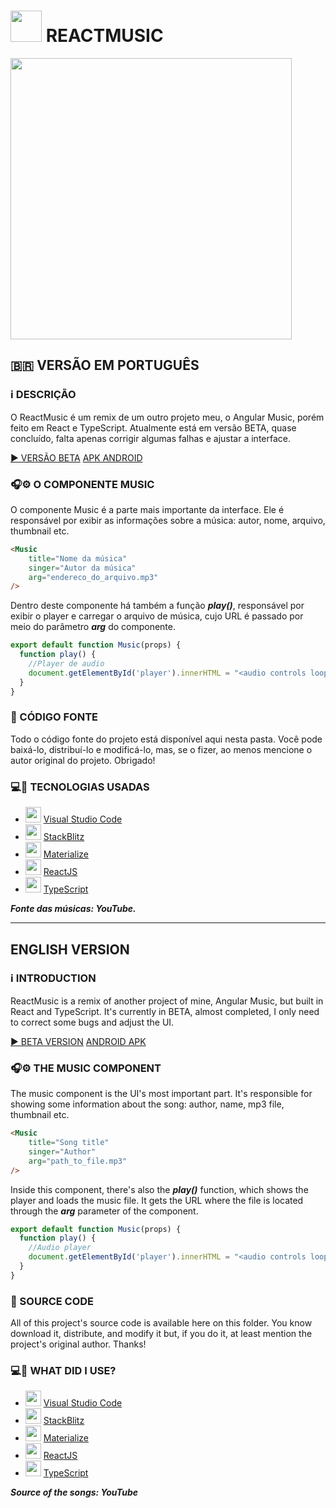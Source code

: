 # <img src="https://cdn0.iconfinder.com/data/icons/logos-brands-in-colors/128/react_color-256.png" width="50px"> REACTMUSIC
<img src="https://user-images.githubusercontent.com/26885598/139753249-dd062cb9-7550-4837-a73e-34836959c38b.png" width="450px">

## 🇧🇷 VERSÃO EM PORTUGUÊS
### ℹ️ DESCRIÇÃO
O ReactMusic é um remix de um outro projeto meu, o Angular Music, porém feito em React e TypeScript. Atualmente está em versão BETA, quase concluído, falta apenas corrigir algumas falhas e ajustar a interface. 

[▶️ VERSÃO BETA](https://appreactmusic.firebaseapp.com/?96206)
[APK ANDROID](https://github.com/Redwars22/Portfolio/releases/download/v1.0.0/ReactMusic.apk)

### 🎧️⚙️ O COMPONENTE MUSIC
O componente Music é a parte mais importante da interface. Ele é responsável por exibir as informações sobre a música: autor, nome, arquivo, thumbnail etc.

```html
<Music
    title="Nome da música"
    singer="Autor da música"
    arg="endereco_do_arquivo.mp3"
/>
```

Dentro deste componente há também a função ***play()***, responsável por exibir o player e carregar o arquivo de música, cujo URL é passado por meio do parâmetro ***arg*** do componente.

```typescript
export default function Music(props) {
  function play() {
    //Player de audio
    document.getElementById('player').innerHTML = "<audio controls loop autoplay><source src='" + props.arg + "'></audio>";
  }
}
```

### 📂️ CÓDIGO FONTE
Todo o código fonte do projeto está disponível aqui nesta pasta. Você pode baixá-lo, distribuí-lo e modificá-lo, mas, se o fizer, ao menos mencione o autor original do projeto. Obrigado!

### 💻️🔌️ TECNOLOGIAS USADAS
- <img src="https://cdn0.iconfinder.com/data/icons/social-36/66/10-256.png" width="25px"> [Visual Studio Code](https://vscode.dev/)
- <img src="https://pbs.twimg.com/profile_images/1055142255722344448/xhqy_EUP_400x400.jpg" width="25px"> [StackBlitz](https://stackblitz.com/)
- <img src="https://materializecss.com/res/materialize.svg" width="25px"> [Materialize](https://materializecss.com/)
- <img src="https://cdn4.iconfinder.com/data/icons/logos-3/600/React.js_logo-256.png" width="25px"> [ReactJS](https://reactjs.org/)
- <img src="https://cdn.jsdelivr.net/gh/devicons/devicon/icons/typescript/typescript-original.svg" width="25px"> [TypeScript](https://www.typescriptlang.org/)

***Fonte das músicas: YouTube.***

<hr/>

## ENGLISH VERSION
### ℹ️ INTRODUCTION
ReactMusic is a remix of another project of mine, Angular Music, but built in React and TypeScript. It's currently in BETA, almost completed, I only need to correct some bugs and adjust the UI.

[▶️ BETA VERSION](https://appreactmusic.firebaseapp.com/?96206)
[ANDROID APK](https://github.com/Redwars22/Portfolio/releases/download/v1.0.0/ReactMusic.apk)

### 🎧️⚙️ THE MUSIC COMPONENT
The music component is the UI's most important part. It's responsible for showing some information about the song: author, name, mp3 file, thumbnail etc.

```html
<Music
    title="Song title"
    singer="Author"
    arg="path_to_file.mp3"
/>
```

Inside this component, there's also the ***play()*** function, which shows the player and loads the music file. It gets the URL where the file is located through the ***arg*** parameter of the component.

```typescript
export default function Music(props) {
  function play() {
    //Audio player
    document.getElementById('player').innerHTML = "<audio controls loop autoplay><source src='" + props.arg + "'></audio>";
  }
}
```
### 📂️ SOURCE CODE
All of this project's source code is available here on this folder. You know download it, distribute, and modify it but, if you do it, at least mention the project's original author. Thanks!

### 💻️🔌️ WHAT DID I USE?
- <img src="https://cdn0.iconfinder.com/data/icons/social-36/66/10-256.png" width="25px"> [Visual Studio Code](https://vscode.dev/)
- <img src="https://pbs.twimg.com/profile_images/1055142255722344448/xhqy_EUP_400x400.jpg" width="25px"> [StackBlitz](https://stackblitz.com/)
- <img src="https://materializecss.com/res/materialize.svg" width="25px"> [Materialize](https://materializecss.com/)
- <img src="https://cdn4.iconfinder.com/data/icons/logos-3/600/React.js_logo-256.png" width="25px"> [ReactJS](https://reactjs.org/)
- <img src="https://cdn.jsdelivr.net/gh/devicons/devicon/icons/typescript/typescript-original.svg" width="25px"> [TypeScript](https://www.typescriptlang.org/)

***Source of the songs: YouTube***
